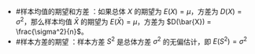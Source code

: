 *   #样本均值的期望和方差 ：如果总体 $X$ 的期望为 $E(X)=\mu$，方差为 $D(X)=\sigma^2$，那么样本均值 $\bar{X}$ 的期望为 $E(\bar{X}) = \mu$，方差为 $D(\bar{X}) = \frac{\sigma^2}{n}$。
*   #样本方差的期望 ：样本方差 $S^2$ 是总体方差 $\sigma^2$ 的无偏估计，即 $E(S^2) = \sigma^2$ 